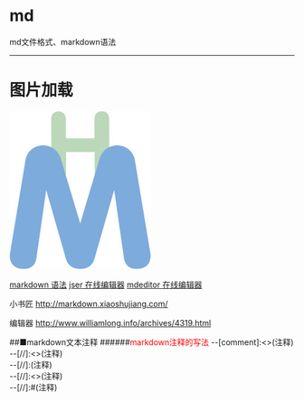# md
md文件格式、markdown语法

<hr />

# 图片加载
![Image text](img/mahua-logo.jpg)

<a href="http://www.appinn.com/markdown/">markdown 语法</a>
<a href="http://mahua.jser.me/">jser 在线编辑器</a>
<a href="https://www.zybuluo.com/mdeditor">mdeditor 在线编辑器</a>

小书匠
http://markdown.xiaoshujiang.com/

编辑器
http://www.williamlong.info/archives/4319.html

##■markdown文本注释
######<font style="color:red">markdown注释的写法</font>
--[comment]:<>(注释) <br/>
--[//]:<>(注释) <br />
--[//]:(注释) <br />
--[//]:<>(注释) <br />
--[//]:#(注释) <br />


